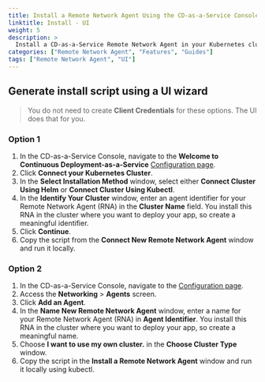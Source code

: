 ```yaml
---
title: Install a Remote Network Agent Using the CD-as-a-Service Console
linktitle: Install - UI
weight: 5
description: >
  Install a CD-as-a-Service Remote Network Agent in your Kubernetes cluster.
categories: ["Remote Network Agent", "Features", "Guides"]
tags: ["Remote Network Agent", "UI"]
---
```


## Generate install script using a UI wizard

>You do not need to create **Client Credentials** for these options. The UI does that for you.

### Option 1

1. In the CD-as-a-Service Console, navigate to the **Welcome to Continuous Deployment-as-a-Service** [Configuration page](https://console.cloud.armory.io/configuration).
1. Click **Connect your Kubernetes Cluster**.
1. In the **Select Installation Method** window, select either **Connect Cluster Using Helm** or **Connect Cluster Using Kubectl**.
1. In the **Identify Your Cluster** window, enter an agent identifier for your Remote Network Agent (RNA) in the **Cluster Name** field. You install this RNA in the cluster where you want to deploy your app, so create a meaningful identifier.
1. Click **Continue**.
1. Copy the script from the **Connect New Remote Network Agent** window and run it locally.

### Option 2

1. In the CD-as-a-Service Console, navigate to the [Configuration page](https://console.cloud.armory.io/configuration).
1. Access the **Networking** > **Agents** screen.
1. Click **Add an Agent**.
1. In the **Name New Remote Network Agent** window, enter a name for your Remote Network Agent (RNA) in **Agent Identifier**. You install this RNA in the cluster where you want to deploy your app, so create a meaningful name.
1. Choose **I want to use my own cluster.** in the **Choose Cluster Type** window.
1. Copy the script in the **Install a Remote Network Agent** window and run it locally using kubectl.




